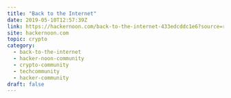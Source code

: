 ```yaml
---
title: "Back to the Internet"
date: 2019-05-10T12:57:39Z
link: https://hackernoon.com/back-to-the-internet-433edcddc1e6?source=rss----3a8144eabfe3---4&utm_medium=RSS&utm_source=hune
site: hackernoon.com
topic: crypto
category:
  - back-to-the-internet
  - hacker-noon-community
  - crypto-community
  - techcommunity
  - hacker-community
draft: false
---
```

